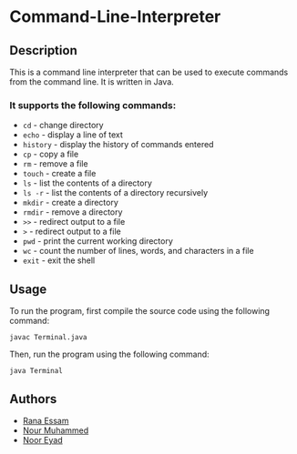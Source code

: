 # Command-Line-Interpreter

## Description
This is a command line interpreter that can be used to execute commands from the command line. It is written in Java.
### It supports the following commands:
* `cd` - change directory
* `echo` - display a line of text
* `history` - display the history of commands entered
* `cp` - copy a file
* `rm` - remove a file
* `touch` - create a file
* `ls` - list the contents of a directory
* `ls -r` - list the contents of a directory recursively
* `mkdir` - create a directory
* `rmdir` - remove a directory
* `>>` - redirect output to a file
* `>` - redirect output to a file
* `pwd` - print the current working directory
* `wc` - count the number of lines, words, and characters in a file
* `exit` - exit the shell

## Usage
To run the program, first compile the source code using the following command:
```
javac Terminal.java
```
Then, run the program using the following command:
```
java Terminal
```
## Authors
* [Rana Essam](mailto:ranaessam03@gmail.com)
* [Nour Muhammed](mailto:nourmuhammad835@gmail.com)
* [Noor Eyad]( mailto:nooreyadd39@gmail.com)



